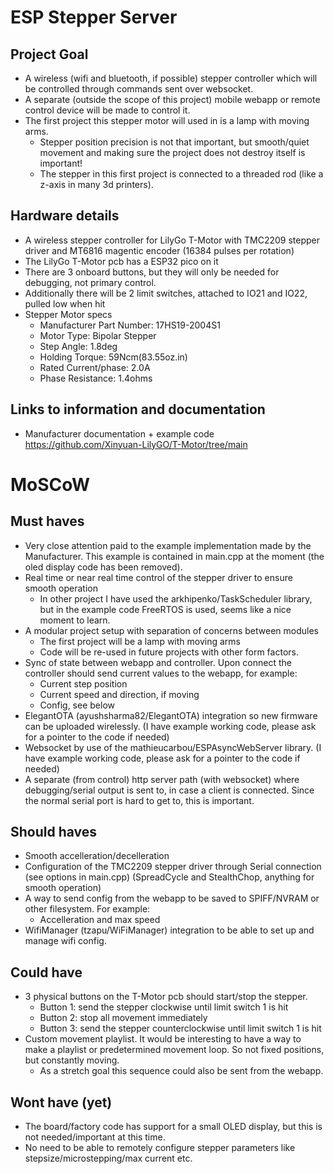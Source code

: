 # ESP Stepper Server

## Project Goal

- A wireless (wifi and bluetooth, if possible) stepper controller which will be controlled through commands sent over websocket.
- A separate (outside the scope of this project) mobile webapp or remote control device will be made to control it.
- The first project this stepper motor will used in is a lamp with moving arms.
  - Stepper position precision is not that important, but smooth/quiet movement and making sure the project does not destroy itself is important!
  - The stepper in this first project is connected to a threaded rod (like a z-axis in many 3d printers).

## Hardware details

- A wireless stepper controller for LilyGo T-Motor with TMC2209 stepper driver and MT6816 magentic encoder (16384 pulses per rotation)
- The LilyGo T-Motor pcb has a ESP32 pico on it
- There are 3 onboard buttons, but they will only be needed for debugging, not primary control.
- Additionally there will be 2 limit switches, attached to IO21 and IO22, pulled low when hit
- Stepper Motor specs
  - Manufacturer Part Number: 17HS19-2004S1
  - Motor Type: Bipolar Stepper
  - Step Angle: 1.8deg
  - Holding Torque: 59Ncm(83.55oz.in)
  - Rated Current/phase: 2.0A
  - Phase Resistance: 1.4ohms

## Links to information and documentation

- Manufacturer documentation + example code https://github.com/Xinyuan-LilyGO/T-Motor/tree/main

# MoSCoW

## Must haves

- Very close attention paid to the example implementation made by the Manufacturer. This example is contained in main.cpp at the moment (the oled display code has been removed).
- Real time or near real time control of the stepper driver to ensure smooth operation
  - In other project I have used the arkhipenko/TaskScheduler library, but in the example code FreeRTOS is used, seems like a nice moment to learn.
- A modular project setup with separation of concerns between modules
  - The first project will be a lamp with moving arms
  - Code will be re-used in future projects with other form factors.
- Sync of state between webapp and controller. Upon connect the controller should send current values to the webapp, for example:
  - Current step position
  - Current speed and direction, if moving
  - Config, see below
- ElegantOTA (ayushsharma82/ElegantOTA) integration so new firmware can be uploaded wirelessly. (I have example working code, please ask for a pointer to the code if needed)
- Websocket by use of the mathieucarbou/ESPAsyncWebServer library. (I have example working code, please ask for a pointer to the code if needed)
- A separate (from control) http server path (with websocket) where debugging/serial output is sent to, in case a client is connected. Since the normal serial port is hard to get to, this is important. 

## Should haves

- Smooth accelleration/decelleration
- Configuration of the TMC2209 stepper driver through Serial connection (see options in main.cpp) (SpreadCycle and StealthChop, anything for smooth operation)
- A way to send config from the webapp to be saved to SPIFF/NVRAM or other filesystem. For example:
  - Accelleration and max speed
- WifiManager (tzapu/WiFiManager) integration to be able to set up and manage wifi config.

## Could have

- 3 physical buttons on the T-Motor pcb should start/stop the stepper.
  - Button 1: send the stepper clockwise until limit switch 1 is hit
  - Button 2: stop all movement immediately
  - Button 3: send the stepper counterclockwise until limit switch 1 is hit
- Custom movement playlist. It would be interesting to have a way to make a playlist or predetermined movement loop. So not fixed positions, but constantly moving.
  - As a stretch goal this sequence could also be sent from the webapp.

## Wont have (yet)

- The board/factory code has support for a small OLED display, but this is not needed/important at this time.
- No need to be able to remotely configure stepper parameters like stepsize/microstepping/max current etc.
